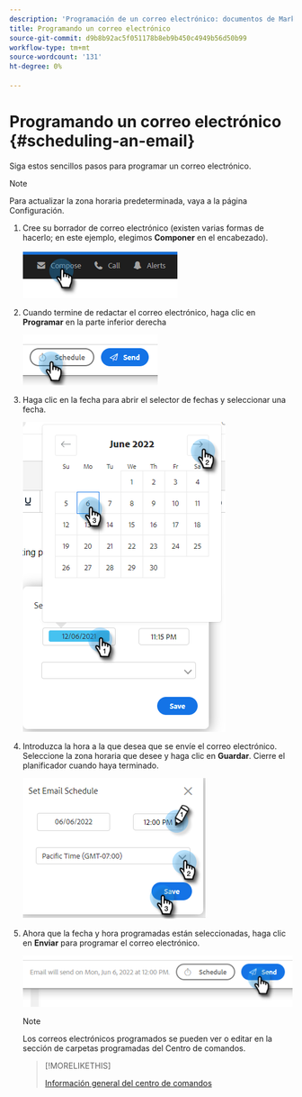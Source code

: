 ```yaml
---
description: 'Programación de un correo electrónico: documentos de Marketo, documentación del producto'
title: Programando un correo electrónico
source-git-commit: d9b8b92ac5f051178b8eb9b450c4949b56d50b99
workflow-type: tm+mt
source-wordcount: '131'
ht-degree: 0%

---
```


# Programando un correo electrónico {#scheduling-an-email}

Siga estos sencillos pasos para programar un correo electrónico.

>[!NOTE]
>
>Para actualizar la zona horaria predeterminada, vaya a la página Configuración.

1. Cree su borrador de correo electrónico (existen varias formas de hacerlo; en este ejemplo, elegimos **Componer** en el encabezado).

   ![](assets/scheduling-an-email-1.png)

1. Cuando termine de redactar el correo electrónico, haga clic en **Programar** en la parte inferior derecha

   ![](assets/scheduling-an-email-2.png)

1. Haga clic en la fecha para abrir el selector de fechas y seleccionar una fecha.

   ![](assets/scheduling-an-email-3.png)

1. Introduzca la hora a la que desea que se envíe el correo electrónico. Seleccione la zona horaria que desee y haga clic en **Guardar**. Cierre el planificador cuando haya terminado.

   ![](assets/scheduling-an-email-4.png)

1. Ahora que la fecha y hora programadas están seleccionadas, haga clic en **Enviar** para programar el correo electrónico.

   ![](assets/scheduling-an-email-5.png)

   >[!NOTE]
   >
   >Los correos electrónicos programados se pueden ver o editar en la sección de carpetas programadas del Centro de comandos.

   >[!MORELIKETHIS]
   >
   >[Información general del centro de comandos](/help/marketo/product-docs/marketo-sales-insight/actions/email/command-center/command-center-overview.md)
